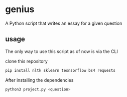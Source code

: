 # genius

A Python script that writes an essay for a given question

## usage
The only way to use this script as of now is via the CLI

clone this repository

```sh 
pip install nltk sklearn tesnsorflow bs4 requests
```

After installing the dependencies

```sh
python3 project.py <question>
```
